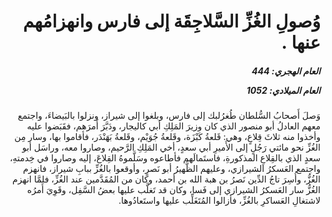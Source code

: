 <h1 dir="rtl">وُصولِ الغُزِّ السَّلاجِقَة إلى فارس وانهزامُهم عنها .</h1>

<h5 dir="rtl">العام الهجري:  444

العام الميلادي: 1052

</h5>

<p dir="rtl">وَصلَ أَصحابُ السُّلطان طُغرُلبك إلى فارس، وبلغوا إلى شيراز، ونزلوا بالبَيضاءَ، واجتمع معهم العادلُ أبو منصور الذي كان وزيرَ المَلِكِ أبي كاليجار، ودَبَّرَ أَمرَهم، فقَبَضوا عليه وأخذوا منه ثلاثَ قِلاعٍ، وهي: قَلعةُ كَبْزَة، وقَلعةُ جُوَيْم، وقَلعةُ بَهَنْدَر، فأقاموا بها، وسار مِن الغُزِّ نحو مائتي رَجُلٍ إلى الأَميرِ أبي سعدٍ، أخي المَلِكِ الرَّحيم، وصاروا معه، وراسَل أبو سعدٍ الذي بالقِلاعِ المذكورةِ، فاستَمالَهم فأطاعوه وسَلَّموهُ القِلاعَ، إليه وصاروا في خِدمتهِ، واجتمع العَسكرُ الشيرازي، وعليهم الظَّهيرُ أبو نَصرٍ، وأوقعوا بالغُزِّ ببابِ شيراز، فانهزم الغُزُّ، وأُسِرَ تاجُ الدِّين نَصرُ بن هبة الله بن أحمد، وكان من المُقَدَّمين عند الغُزِّ، فلمَّا انهزم الغُزُّ سار العَسكرُ الشيرازي إلى فَسا، وكان قد تَغلَّب عليها بعضُ السَّفِل، وقَوِيَ أَمرُه لاشتغالِ العَساكرِ بالغُزِّ، فأزالوا المُتَغَلِّب عليها واستَعادُوها.</p></br>
